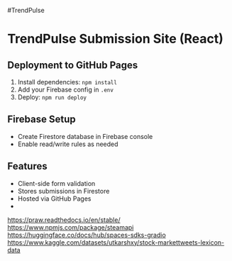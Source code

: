 #TrendPulse
# TrendPulse Submission Site (React)

## Deployment to GitHub Pages
1. Install dependencies: `npm install`
2. Add your Firebase config in `.env`
3. Deploy: `npm run deploy`

## Firebase Setup
- Create Firestore database in Firebase console
- Enable read/write rules as needed

## Features
- Client-side form validation
- Stores submissions in Firestore
- Hosted via GitHub Pages
- 


https://praw.readthedocs.io/en/stable/
https://www.npmjs.com/package/steamapi
https://huggingface.co/docs/hub/spaces-sdks-gradio
https://www.kaggle.com/datasets/utkarshxy/stock-markettweets-lexicon-data
